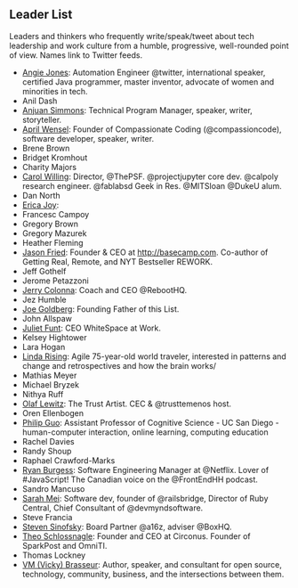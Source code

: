 ## Leader List

Leaders and thinkers who frequently write/speak/tweet about tech leadership and work culture from a humble, progressive, well-rounded point of view. Names link to Twitter feeds.

- [Angie Jones](https://twitter.com/techgirl1908): Automation Engineer @twitter, international speaker, certified Java programmer, master inventor, advocate of women and minorities in tech.
- Anil Dash
- [Anjuan Simmons](https://twitter.com/anjuan): Technical Program Manager, speaker, writer, storyteller.
- [April Wensel](https://twitter.com/aprilwensel): Founder of Compassionate Coding (@compassioncode), software developer, speaker, writer.
- Brene Brown
- Bridget Kromhout
- Charity Majors
- [Carol Willing](https://twitter.com/WillingCarol): Director, @ThePSF. @projectjupyter core dev. @calpoly research engineer. @fablabsd Geek in Res. @MITSloan @DukeU alum.
- Dan North
- [Erica Joy](https://twitter.com/EricaJoy): 
- Francesc Campoy
- Gregory Brown
- Gregory Mazurek
- Heather Fleming
- [Jason Fried](https://twitter.com/jasonfried): Founder & CEO at http://basecamp.com. Co-author of Getting Real, Remote, and NYT Bestseller REWORK.
- Jeff Gothelf
- Jerome Petazzoni
- [Jerry Colonna](https://twitter.com/jerrycolonna): Coach and CEO @RebootHQ.
- Jez Humble
- [Joe Goldberg](https://twitter.com/bostonsteamer): Founding Father of this List.
- John Allspaw
- [Juliet Funt](https://twitter.com/whitespaceatwrk): CEO WhiteSpace at Work.
- Kelsey Hightower
- Lara Hogan
- [Linda Rising](https://twitter.com/RisingLinda): Agile 75-year-old world traveler, interested in patterns and change and retrospectives and how the brain works/
- Mathias Meyer
- Michael Bryzek
- Nithya Ruff
- [Olaf Lewitz](https://twitter.com/OlafLewitz): The Trust Artist. CEC & @trusttemenos host.
- Oren Ellenbogen
- [Philip Guo](https://twitter.com/pgbovine): Assistant Professor of Cognitive Science - UC San Diego - human-computer interaction, online learning, computing education 
- Rachel Davies
- Randy Shoup
- Raphael Crawford-Marks
- [Ryan Burgess](https://twitter.com/burgessdryan): Software Engineering Manager at @Netflix. Lover of #JavaScript! The Canadian voice on the @FrontEndHH podcast.
- Sandro Mancuso
- [Sarah Mei](https://twitter.com/sarahmei): Software dev, founder of @railsbridge, Director of Ruby Central, Chief Consultant of @devmyndsoftware.
- Steve Francia
- [Steven Sinofsky](https://twitter.com/stevesi): Board Partner @a16z, adviser @BoxHQ.
- [Theo Schlossnagle](https://twitter.com/postwait): Founder and CEO at Circonus. Founder of SparkPost and OmniTI.
- Thomas Lockney
- [VM (Vicky) Brasseur](https://twitter.com/vmbrasseur): Author, speaker, and consultant for open source, technology, community, business, and the intersections between them.
